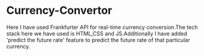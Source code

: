 ﻿# Currency-Convertor

Here I have used Frankfurter API for real-time currency conversion.The tech stack here we have used is HTML,CSS and JS.Additionally I have added 'predict the future rate' feature to predict the future rate of that particular currency.
